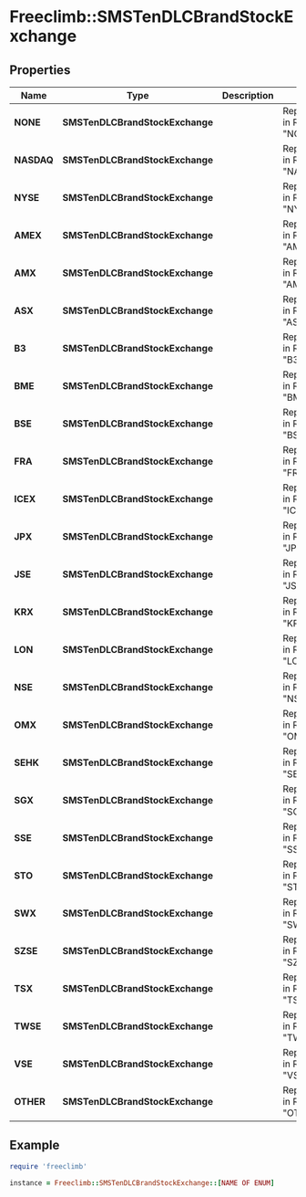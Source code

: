 # Freeclimb::SMSTenDLCBrandStockExchange

## Properties

| Name | Type | Description | Notes |
| ---- | ---- | ----------- | ----- |
| **NONE** | **SMSTenDLCBrandStockExchange** |  | Represented in Ruby as "NONE" |
| **NASDAQ** | **SMSTenDLCBrandStockExchange** |  | Represented in Ruby as "NASDAQ" |
| **NYSE** | **SMSTenDLCBrandStockExchange** |  | Represented in Ruby as "NYSE" |
| **AMEX** | **SMSTenDLCBrandStockExchange** |  | Represented in Ruby as "AMEX" |
| **AMX** | **SMSTenDLCBrandStockExchange** |  | Represented in Ruby as "AMX" |
| **ASX** | **SMSTenDLCBrandStockExchange** |  | Represented in Ruby as "ASX" |
| **B3** | **SMSTenDLCBrandStockExchange** |  | Represented in Ruby as "B3" |
| **BME** | **SMSTenDLCBrandStockExchange** |  | Represented in Ruby as "BME" |
| **BSE** | **SMSTenDLCBrandStockExchange** |  | Represented in Ruby as "BSE" |
| **FRA** | **SMSTenDLCBrandStockExchange** |  | Represented in Ruby as "FRA" |
| **ICEX** | **SMSTenDLCBrandStockExchange** |  | Represented in Ruby as "ICEX" |
| **JPX** | **SMSTenDLCBrandStockExchange** |  | Represented in Ruby as "JPX" |
| **JSE** | **SMSTenDLCBrandStockExchange** |  | Represented in Ruby as "JSE" |
| **KRX** | **SMSTenDLCBrandStockExchange** |  | Represented in Ruby as "KRX" |
| **LON** | **SMSTenDLCBrandStockExchange** |  | Represented in Ruby as "LON" |
| **NSE** | **SMSTenDLCBrandStockExchange** |  | Represented in Ruby as "NSE" |
| **OMX** | **SMSTenDLCBrandStockExchange** |  | Represented in Ruby as "OMX" |
| **SEHK** | **SMSTenDLCBrandStockExchange** |  | Represented in Ruby as "SEHK" |
| **SGX** | **SMSTenDLCBrandStockExchange** |  | Represented in Ruby as "SGX" |
| **SSE** | **SMSTenDLCBrandStockExchange** |  | Represented in Ruby as "SSE" |
| **STO** | **SMSTenDLCBrandStockExchange** |  | Represented in Ruby as "STO" |
| **SWX** | **SMSTenDLCBrandStockExchange** |  | Represented in Ruby as "SWX" |
| **SZSE** | **SMSTenDLCBrandStockExchange** |  | Represented in Ruby as "SZSE" |
| **TSX** | **SMSTenDLCBrandStockExchange** |  | Represented in Ruby as "TSX" |
| **TWSE** | **SMSTenDLCBrandStockExchange** |  | Represented in Ruby as "TWSE" |
| **VSE** | **SMSTenDLCBrandStockExchange** |  | Represented in Ruby as "VSE" |
| **OTHER** | **SMSTenDLCBrandStockExchange** |  | Represented in Ruby as "OTHER" |

## Example

```ruby
require 'freeclimb'

instance = Freeclimb::SMSTenDLCBrandStockExchange::[NAME OF ENUM]
```

